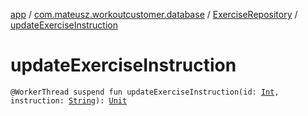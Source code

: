 [app](../../index.md) / [com.mateusz.workoutcustomer.database](../index.md) / [ExerciseRepository](index.md) / [updateExerciseInstruction](./update-exercise-instruction.md)

# updateExerciseInstruction

`@WorkerThread suspend fun updateExerciseInstruction(id: `[`Int`](https://kotlinlang.org/api/latest/jvm/stdlib/kotlin/-int/index.html)`, instruction: `[`String`](https://kotlinlang.org/api/latest/jvm/stdlib/kotlin/-string/index.html)`): `[`Unit`](https://kotlinlang.org/api/latest/jvm/stdlib/kotlin/-unit/index.html)